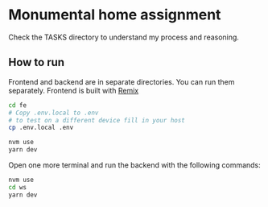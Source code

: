 # Monumental home assignment

Check the TASKS directory to understand my process and reasoning.

## How to run

Frontend and backend are in separate directories. You can run them separately.
Frontend is built with [Remix](https://remix.run/)

```bash
cd fe
# Copy .env.local to .env
# to test on a different device fill in your host
cp .env.local .env

nvm use
yarn dev
```

Open one more terminal and run the backend with the following commands:

```bash
nvm use
cd ws
yarn dev
```
